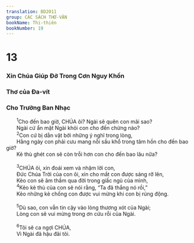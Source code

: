 ```yaml
---
translation: BD2011
group: CÁC SÁCH THƠ-VĂN
bookName: Thi-thiên 
bookNumber: 19
---
```


<div class="title"><h1>13</h1><h3>Xin Chúa Giúp Ðỡ Trong Cơn Nguy Khốn</h3><h3>Thơ của Ða-vít</h3><h3>Cho Trưởng Ban Nhạc</h3></div>
<span class="verse thi_13_1">  <sup>1</sup>Cho đến bao giờ, CHÚA ôi? Ngài sẽ quên con mãi sao?<br/>  Ngài cứ ẩn mặt Ngài khỏi con cho đến chừng nào?<br/></span>
<span class="verse thi_13_2">  <sup>2</sup>Con cứ bị dằn vặt bởi những ý nghĩ trong lòng,<br/>  Hằng ngày con phải cưu mang nỗi sầu khổ trong tâm hồn cho đến bao giờ?<br/>  Kẻ thù ghét con sẽ còn trỗi hơn con cho đến bao lâu nữa?<br/><br/></span>
<span class="verse thi_13_3">  <sup>3</sup>CHÚA ôi, xin đoái xem và nhậm lời con,<br/>  Ðức Chúa Trời của con ôi, xin cho mắt con được sáng rỡ lên,<br/>  Kẻo con sẽ âm thầm qua đời trong giấc ngủ của mình,<br/></span>
<span class="verse thi_13_4">  <sup>4</sup>Kẻo kẻ thù của con sẽ nói rằng, “Ta đã thắng nó rồi,”<br/>  Kẻo những kẻ chống con được vui mừng khi con bị rúng động.<br/><br/></span>
<span class="verse thi_13_5">  <sup>5</sup>Dù sao, con vẫn tin cậy vào lòng thương xót của Ngài;<br/>  Lòng con sẽ vui mừng trong ơn cứu rỗi của Ngài.<br/><br/></span>
<span class="verse thi_13_6">  <sup>6</sup>Tôi sẽ ca ngợi CHÚA,<br/>  Vì Ngài đã hậu đãi tôi.<br/></span>
